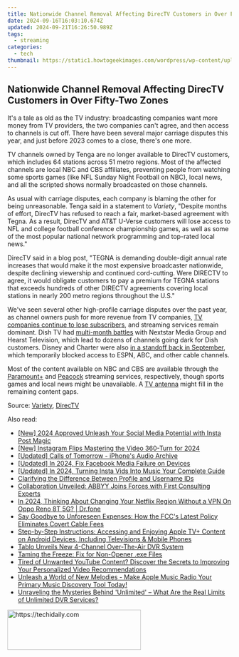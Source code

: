 ```yaml
---
title: Nationwide Channel Removal Affecting DirecTV Customers in Over Fifty-Two Zones
date: 2024-09-16T16:03:10.674Z
updated: 2024-09-21T16:26:50.989Z
tags:
  - streaming
categories:
  - tech
thumbnail: https://static1.howtogeekimages.com/wordpress/wp-content/uploads/2023/12/directv.jpg
---
```


## Nationwide Channel Removal Affecting DirecTV Customers in Over Fifty-Two Zones

It's a tale as old as the TV industry: broadcasting companies want more money from TV providers, the two companies can't agree, and then access to channels is cut off. There have been several major carriage disputes this year, and just before 2023 comes to a close, there's one more.

 TV channels owned by Tenga are no longer available to DirecTV customers, which includes 64 stations across 51 metro regions. Most of the affected channels are local NBC and CBS affiliates, preventing people from watching some sports games (like NFL Sunday Night Football on NBC), local news, and all the scripted shows normally broadcasted on those channels.

 As usual with carriage disputes, each company is blaming the other for being unreasonable. Tenga said in a statement to _Variety_, "Despite months of effort, DirecTV has refused to reach a fair, market-based agreement with Tegna. As a result, DirecTV and AT&T U-Verse customers will lose access to NFL and college football conference championship games, as well as some of the most popular national network programming and top-rated local news."

 DirecTV said in a blog post, "TEGNA is demanding double-digit annual rate increases that would make it the most expensive broadcaster nationwide, despite declining viewership and continued cord-cutting. Were DIRECTV to agree, it would obligate customers to pay a premium for TEGNA stations that exceeds hundreds of other DIRECTV agreements covering local stations in nearly 200 metro regions throughout the U.S."

 We've seen several other high-profile carriage disputes over the past year, as channel owners push for more revenue from TV companies, [TV companies continue to lose subscribers](https://cordcuttersnews.com/directv-has-lost-over-47-of-subscribers-since-att-bought-it/), and streaming services remain dominant. Dish TV had [multi-month battles](https://some-knowledge.techidaily.com/innovate-your-images-video-enhancer-v22-workflow-for-2024/) with Nextstar Media Group and Hearst Television, which lead to dozens of channels going dark for Dish customers. Disney and Charter were also [in a standoff back in September](https://android-unlock.techidaily.com/best-ways-on-how-to-unlockbypassswiperemove-meizu-21-pro-fingerprint-lock-by-drfone-android/), which temporarily blocked access to ESPN, ABC, and other cable channels.

 Most of the content available on NBC and CBS are available through the [Paramount+](https://paramountplus.qflm.net/c/156932/175360/3065?subId1=UUhtgUeUpU2001215&subId2=ehtg&u=https%3A%2F%2Fwww.paramountplus.com%2F) and [Peacock](https://www.peacocktv.com/) streaming services, respectively, though sports games and local news might be unavailable. A [TV antenna](https://sound-issues.techidaily.com/how-to-fix-a-non-functioning-steelseries-arctis-pro-microphone-complete-solution/) might fill in the remaining content gaps.

 Source: [Variety](https://deadline.com/2023/11/directv-tegna-stations-dispute-cbs-nbc-nfl-college-football-1235646338/), [DirecTV](https://www.directv.com/insider/tegna-dispute/)

<ins class="adsbygoogle"
     style="display:block"
     data-ad-format="autorelaxed"
     data-ad-client="ca-pub-7571918770474297"
     data-ad-slot="1223367746"></ins>

<ins class="adsbygoogle"
     style="display:block"
     data-ad-client="ca-pub-7571918770474297"
     data-ad-slot="8358498916"
     data-ad-format="auto"
     data-full-width-responsive="true"></ins>

<span class="atpl-alsoreadstyle">Also read:</span>
<div><ul>
<li><a href="https://instagram-clips.techidaily.com/new-2024-approved-unleash-your-social-media-potential-with-insta-post-magic/"><u>[New] 2024 Approved Unleash Your Social Media Potential with Insta Post Magic</u></a></li>
<li><a href="https://instagram-video-files.techidaily.com/new-instagram-flips-mastering-the-video-360-turn-for-2024/"><u>[New] Instagram Flips Mastering the Video 360-Turn for 2024</u></a></li>
<li><a href="https://extra-lessons.techidaily.com/updated-calls-of-tomorrow-iphones-audio-archive/"><u>[Updated] Calls of Tomorrow - iPhone's Audio Archive</u></a></li>
<li><a href="https://facebook-video-files.techidaily.com/updated-in-2024-fix-facebook-media-failure-on-devices/"><u>[Updated] In 2024, Fix Facebook Media Failure on Devices</u></a></li>
<li><a href="https://instagram-video-recordings.techidaily.com/updated-in-2024-turning-insta-vids-into-music-your-complete-guide/"><u>[Updated] In 2024, Turning Insta Vids Into Music Your Complete Guide</u></a></li>
<li><a href="https://facebook.techidaily.com/clarifying-the-difference-between-profile-and-username-ids/"><u>Clarifying the Difference Between Profile and Username IDs</u></a></li>
<li><a href="https://techidaily.com/collaboration-unveiled-abbyy-joins-forces-with-first-consulting-experts/"><u>Collaboration Unveiled: ABBYY Joins Forces with First Consulting Experts</u></a></li>
<li><a href="https://phone-solutions.techidaily.com/in-2024-thinking-about-changing-your-netflix-region-without-a-vpn-on-oppo-reno-8t-5g-drfone-by-drfone-virtual-android/"><u>In 2024, Thinking About Changing Your Netflix Region Without a VPN On Oppo Reno 8T 5G? | Dr.fone</u></a></li>
<li><a href="https://media-tips.techidaily.com/say-goodbye-to-unforeseen-expenses-how-the-fccs-latest-policy-eliminates-covert-cable-fees/"><u>Say Goodbye to Unforeseen Expenses: How the FCC's Latest Policy Eliminates Covert Cable Fees</u></a></li>
<li><a href="https://media-tips.techidaily.com/step-by-step-instructions-accessing-and-enjoying-apple-tvplus-content-on-android-devices-including-televisions-and-mobile-phones/"><u>Step-by-Step Instructions: Accessing and Enjoying Apple TV+ Content on Android Devices, Including Televisions & Mobile Phones</u></a></li>
<li><a href="https://media-tips.techidaily.com/tablo-unveils-new-4-channel-over-the-air-dvr-system/"><u>Tablo Unveils New 4-Channel Over-The-Air DVR System</u></a></li>
<li><a href="https://win11-tips.techidaily.com/taming-the-freeze-fix-for-non-opener-exe-files/"><u>Taming the Freeze: Fix for Non-Opener .exe Files</u></a></li>
<li><a href="https://media-tips.techidaily.com/tired-of-unwanted-youtube-content-discover-the-secrets-to-improving-your-personalized-video-recommendations/"><u>Tired of Unwanted YouTube Content? Discover the Secrets to Improving Your Personalized Video Recommendations</u></a></li>
<li><a href="https://media-tips.techidaily.com/unleash-a-world-of-new-melodies-make-apple-music-radio-your-primary-music-discovery-tool-today/"><u>Unleash a World of New Melodies - Make Apple Music Radio Your Primary Music Discovery Tool Today!</u></a></li>
<li><a href="https://media-tips.techidaily.com/unraveling-the-mysteries-behind-unlimited-what-are-the-real-limits-of-unlimited-dvr-services/"><u>Unraveling the Mysteries Behind 'Unlimited' – What Are the Real Limits of Unlimited DVR Services?</u></a></li>
</ul></div>

<!-- affiliate ads begin -->
<a href="https://aligracehair.sjv.io/c/5597632/1925484/19272" target="_top" id="1925484">
  <img src="//a.impactradius-go.com/display-ad/19272-1925484" border="0" alt="https://techidaily.com" width="300" height="90"/>
</a>
<img height="0" width="0" src="https://aligracehair.sjv.io/i/5597632/1925484/19272" style="position:absolute;visibility:hidden;" border="0" />
<!-- affiliate ads end -->

